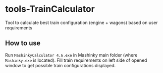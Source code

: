 # tools-TrainCalculator
Tool to calculate best train configuration (engine + wagons) based on user requirements

## How to use
Run `MashinkyCalculator 4.6.exe` in Mashinky main folder (where `Mashinky.exe` is located). Fill train requirements on left side of opened window to get possible train configurations displayed.